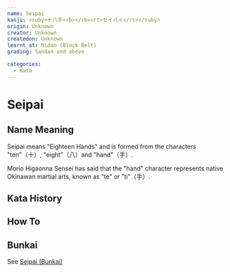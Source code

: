 ```yaml
---
name: Seipai
kanji: <ruby>十八手<rb></rb><rt>セイパイ</rt></ruby>
origin: Unknown
creator: Unknown
createdon: Unknown
learnt_at: Nidan (Black Belt)
grading: Sandan and above

categories:
  - Kata
---
```


# Seipai

<Infobox/>

## Name Meaning

Seipai means "Eighteen Hands" and is formed from the characters "ten"（十）, "eight"（八）and "hand"（手）.

Morio Higaonna Sensei has said that the "hand" character represents native Okinawan martial arts, known as "te" or "ti"（手）.

## Kata History

## How To

<Wiki-Video url="https://youtu.be/rBvK4eSHReY" />

<!-- ### Important Points -->

## Bunkai

See [Seipai (Bunkai)](/bunkai/seipai.md)
